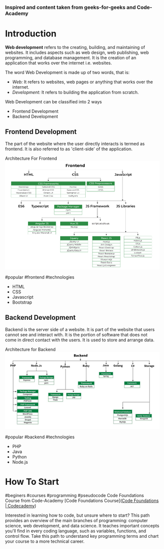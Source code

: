 ### Inspired and content taken from geeks-for-geeks and Code-Academy
# Introduction

**Web development** refers to the creating, building, and maintaining of websites. It includes aspects such as web design, web publishing, web programming, and database management. It is the creation of an application that works over the internet i.e. websites.

The word Web Development is made up of two words, that is:

- *Web:* It refers to websites, web pages or anything that works over the internet.
- *Development:* It refers to building the application from scratch.

Web Development can be classified into 2 ways 
- Frontend Development
- Backend Development

## Frontend Development
The part of the website where the user directly interacts is termed as frontend. It is also referred to as 'client-side' of the application. 

Architecture For Frontend
![Web Development/Images/Web Development Frontend.png](https://github.com/mayurguptaiiitm/learnprograming/blob/main/Web%20Development/Images/Web%20Development%20Frontend.png)

#popular #frontend #technologies
- HTML
- CSS
- Javascript
- Bootstrap
## Backend Development

Backend is the server side of a website. It is part of the website that users cannot see and interact with. It is the portion of software that does not come in direct contact with the users. It is used to store and arrange data.

Architecture for Backend
![[Web Development Backend.png]](https://github.com/mayurguptaiiitm/learnprograming/blob/main/Web%20Development/Images/Web%20Development%20Backend.png)


#popular #backend #technologies 
- PHP
- Java
- Python
- Node.js


# How To Start

#beginers #courses #programming #pseudocode
Code Foundations Course from Code-Academy
[Code Foundations Course]([Code Foundations | Codecademy](https://www.codecademy.com/enrolled/paths/code-foundations))

Interested in learning how to code, but unsure where to start? This path provides an overview of the main branches of programming: computer science, web development, and data science. It teaches important concepts you'll find in every coding language, such as variables, functions, and control flow. Take this path to understand key programming terms and chart your course to a more technical career.
